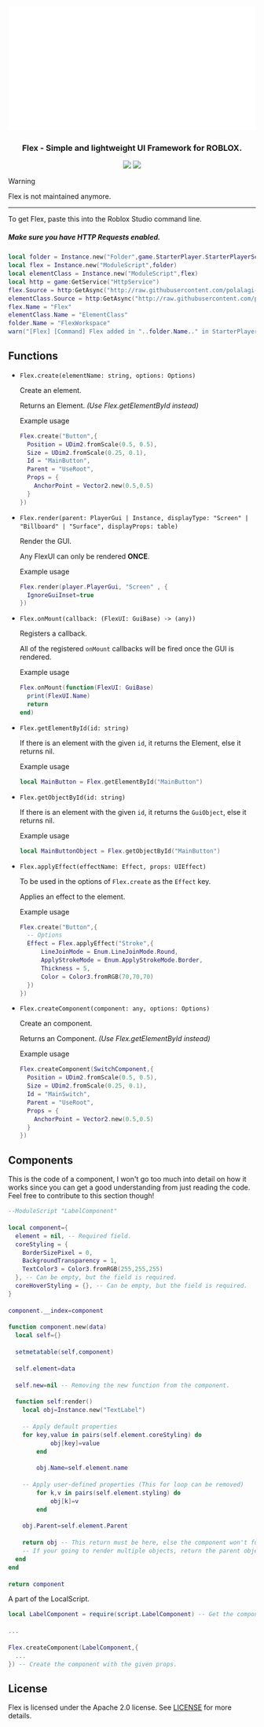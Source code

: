 <div align="center">

  <img src="assets/FlexLandscape.png" alt="Flex" width="512px">

  <h3>Flex - Simple and lightweight UI Framework for ROBLOX.</h3>

  <img src="https://img.shields.io/github/repo-size/polalagi-dev/Flex?label=Flex%20Size%20%28approx.%29&logo=roblox" />
  <img src="https://img.shields.io/github/directory-file-count/polalagi-dev/Flex/src?extension=lua&label=Flex%20Source%20Files&logo=Roblox&type=file" />

</div>

> [!WARNING]
> Flex is not maintained anymore.

---

To get Flex, paste this into the Roblox Studio command line.

##### Make sure you have HTTP Requests enabled.

```lua
local folder = Instance.new("Folder",game.StarterPlayer.StarterPlayerScripts)
local flex = Instance.new("ModuleScript",folder)
local elementClass = Instance.new("ModuleScript",flex)
local http = game:GetService("HttpService")
flex.Source = http:GetAsync("http://raw.githubusercontent.com/polalagi-dev/Flex/main/src/Flex.lua")
elementClass.Source = http:GetAsync("http://raw.githubusercontent.com/polalagi-dev/Flex/main/src/ElementClass.lua")
flex.Name = "Flex"
elementClass.Name = "ElementClass"
folder.Name = "FlexWorkspace"
warn("[Flex] [Command] Flex added in "..folder.Name.." in StarterPlayerScripts.")
```

## Functions

- `Flex.create(elementName: string, options: Options)`

  Create an element.

  Returns an Element. _(Use Flex.getElementById instead)_

  Example usage

  ```lua
  Flex.create("Button",{
    Position = UDim2.fromScale(0.5, 0.5),
    Size = UDim2.fromScale(0.25, 0.1),
    Id = "MainButton",
    Parent = "UseRoot",
    Props = {
      AnchorPoint = Vector2.new(0.5,0.5)
    }
  })
  ```

- `Flex.render(parent: PlayerGui | Instance, displayType: "Screen" | "Billboard" | "Surface", displayProps: table)`

  Render the GUI.

  Any FlexUI can only be rendered **ONCE**.

  Example usage

  ```lua
  Flex.render(player.PlayerGui, "Screen" , {
    IgnoreGuiInset=true
  })
  ```

- `Flex.onMount(callback: (FlexUI: GuiBase) -> (any))`

  Registers a callback.

  All of the registered `onMount` callbacks will be fired once the GUI is rendered.

  Example usage

  ```lua
  Flex.onMount(function(FlexUI: GuiBase)
    print(FlexUI.Name)
    return
  end)
  ```

- `Flex.getElementById(id: string)`

  If there is an element with the given `id`, it returns the Element, else it returns nil.

  Example usage

  ```lua
  local MainButton = Flex.getElementById("MainButton")
  ```

- `Flex.getObjectById(id: string)`

  If there is an element with the given `id`, it returns the `GuiObject`, else it returns nil.

  Example usage

  ```lua
  local MainButtonObject = Flex.getObjectById("MainButton")
  ```

- `Flex.applyEffect(effectName: Effect, props: UIEffect)`

  To be used in the options of `Flex.create` as the `Effect` key.

  Applies an effect to the element.

  Example usage

  ```lua
  Flex.create("Button",{
    -- Options
    Effect = Flex.applyEffect("Stroke",{
        LineJoinMode = Enum.LineJoinMode.Round,
        ApplyStrokeMode = Enum.ApplyStrokeMode.Border,
        Thickness = 5,
        Color = Color3.fromRGB(70,70,70)
    })
  })
  ```

- `Flex.createComponent(component: any, options: Options)`

  Create an component.

  Returns an Component. _(Use Flex.getElementById instead)_

  Example usage

  ```lua
  Flex.createComponent(SwitchComponent,{
    Position = UDim2.fromScale(0.5, 0.5),
    Size = UDim2.fromScale(0.25, 0.1),
    Id = "MainSwitch",
    Parent = "UseRoot",
    Props = {
      AnchorPoint = Vector2.new(0.5,0.5)
    }
  })
  ```

## Components

This is the code of a component, I won't go too much into detail on how it works since you can get a good understanding from just reading the code.
Feel free to contribute to this section though!

```lua
--ModuleScript "LabelComponent"

local component={
  element = nil, -- Required field.
  coreStyling = {
    BorderSizePixel = 0,
    BackgroundTransparency = 1,
    TextColor3 = Color3.fromRGB(255,255,255)
  }, -- Can be empty, but the field is required.
  coreHoverStyling = {}, -- Can be empty, but the field is required.
}

component.__index=component

function component.new(data)
  local self={}

  setmetatable(self,component)

  self.element=data

  self.new=nil -- Removing the new function from the component.

  function self:render()
    local obj=Instance.new("TextLabel")

    -- Apply default properties
    for key,value in pairs(self.element.coreStyling) do
			obj[key]=value
		end

		obj.Name=self.element.name

    -- Apply user-defined properties (This for loop can be removed)
		for k,v in pairs(self.element.styling) do
			obj[k]=v
		end

    obj.Parent=self.element.Parent

    return obj -- This return must be here, else the component won't function as intended.
    -- If your going to render multiple objects, return the parent object of the other objects. (e.g. A frame)
  end
end

return component
```

A part of the LocalScript.

```lua
local LabelComponent = require(script.LabelComponent) -- Get the component.

...

Flex.createComponent(LabelComponent,{
  ...
}) -- Create the component with the given props.
```

## License

Flex is licensed under the Apache 2.0 license. See [LICENSE](/LICENSE) for more details.
